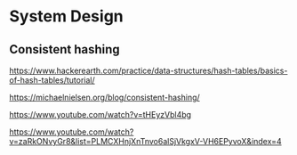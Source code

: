 # System Design

## Consistent hashing

https://www.hackerearth.com/practice/data-structures/hash-tables/basics-of-hash-tables/tutorial/

https://michaelnielsen.org/blog/consistent-hashing/

https://www.youtube.com/watch?v=tHEyzVbl4bg

https://www.youtube.com/watch?v=zaRkONvyGr8&list=PLMCXHnjXnTnvo6alSjVkgxV-VH6EPyvoX&index=4
